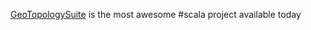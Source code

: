 [GeoTopologySuite][1] is the most awesome #scala project available today

  [1]: https://github.com/erunamojazz/geotopologysuite